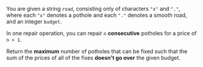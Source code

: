 You are given a string `road`, consisting only of characters `"x"` and `"."`, where each `"x"` denotes a pothole and each `"."` denotes a smooth road, and an integer `budget`.

In one repair operation, you can repair `n` **consecutive** potholes for a price of `n + 1`.

Return the **maximum** number of potholes that can be fixed such that the sum of the prices of all of the fixes **doesn't go over** the given budget.